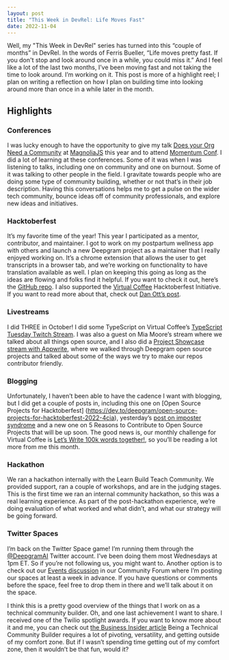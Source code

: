 ```yaml
---
layout: post
title: "This Week in DevRel: Life Moves Fast"
date: 2022-11-04
---
```


Well, my "This Week in DevRel" series has turned into this “couple of months” in DevRel. In the words of Ferris Bueller, “Life moves pretty fast. If you don't stop and look around once in a while, you could miss it.” And I feel like a lot of the last two months, I’ve been moving fast and not taking the time to look around. I’m working on it. This post is more of a highlight reel; I plan on writing a reflection on how I plan on building time into looking around more than once in a while later in the month.

## Highlights
### Conferences
I was lucky enough to have the opportunity to give my talk [Does your Org Need a Community](https://www.youtube.com/watch?v=zoo0B7GFvo8) at [MagnoliaJS](https://www.magnoliajs.com/) this year and to attend [Momentum Conf](https://momentumdevcon.com/).
I did a lot of learning at these conferences. Some of it was when I was listening to talks, including one on community and one on burnout. Some of it was talking to other people in the field. I gravitate towards people who are doing some type of community building, whether or not that’s in their job description. Having this conversations helps me to get a pulse on the wider tech community, bounce ideas off of community professionals, and explore new ideas and initiatives.

### Hacktoberfest
It’s my favorite time of the year! This year I participated as a mentor, contributor, and maintainer. I got to work on my postpartum wellness app with others and launch a new Deepgram project as a maintainer that I really enjoyed working on. It’s a chrome extension that allows the user to get transcripts in a browser tab, and we’re working on functionality to have translation available as well. I plan on keeping this going as long as the ideas are flowing and folks find it helpful. If you want to check it out, here’s the [GitHub repo](https://github.com/deepgram-devs/dg-translation-chrome-ext). I also supported the [Virtual Coffee](https://virtualcoffee.io/) Hacktoberfest Initiative. If you want to read more about that, check out [Dan Ott’s post](https://dev.to/virtualcoffee/virtual-coffee-hacktoberfest-2022-roundup-1c2k).

### Livestreams
I did THREE in October! I did some TypeScript on Virtual Coffee’s [TypeScript Tuesday Twitch Stream](https://www.twitch.tv/virtualcoffeeio). I was also a guest on Mia Moore’s stream where we talked about all things open source, and I also did a [Project Showcase stream with Appwrite](https://www.youtube.com/watch?v=PMQb5qN5ob8), where we walked through Deepgram open source projects and talked about some of the ways we try to make our repos contributor friendly.


### Blogging
Unfortunately, I haven’t been able to have the cadence I want with blogging, but I did get a couple of posts in, including this one on [Open Source Projects for Hacktoberfest]
(https://dev.to/deepgram/open-source-projects-for-hacktoberfest-2022-4cia), yesterday’s [post on imposter syndrome](https://t.co/rkob8LcmsO)  and a new one on 5 Reasons to Contribute to Open Source Projects that will be up soon. The good news is, our monthly challenge for Virtual Coffee is [Let’s Write 100k words together!](https://virtualcoffee.io/monthlychallenges/nov-2022), so you’ll be reading a lot more from me this month. 

### Hackathon
We ran a hackathon internally with the Learn Build Teach Community. We provided support, ran a couple of workshops, and are in the judging stages. This is the first time we ran an internal community hackathon, so this was a real learning experience. As part of the post-hackathon experience, we’re doing evaluation of what worked and what didn’t, and what our strategy will be going forward.

### Twitter Spaces
I’m back on the Twitter Space game! I’m running them through the [@DeepgramAI](https://twitter.com/DeepgramAI) Twitter account. I’ve been doing them most Wednesdays at 1pm ET. So if you’re not following us, you might want to. Another option is to check out our [Events discussion](https://github.com/orgs/deepgram/discussions/categories/events) in our Community Forum where I’m posting our spaces at least a week in advance. If you have questions or comments before the space, feel free to drop them in there and we’ll talk about it on the space.

I think this is a pretty good overview of the things that I work on as a technical community builder. Oh, and one last achievement I want to share. I received one of the Twilio spotlight awards. If you want to know more about it and me, you can check out [the Business Insider article](https://www.businessinsider.com/sc/meet-the-inspirational-leaders-creating-a-better-future-for-developers?utm_campaign=devsearchlight2022_reveal&utm_source=twitter&utm_medium=twiliodevs) Being a Technical Community Builder requires a lot of pivoting, versatility, and getting outside of my comfort zone. But if I wasn’t spending time getting out of my comfort zone, then it wouldn’t be that fun, would it?